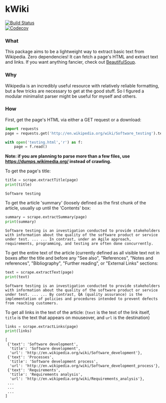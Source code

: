 # kWiki

[![Build Status](https://travis-ci.org/crgirard/kWiki.svg?branch=master)](https://travis-ci.org/crgirard/kWiki) <br>
[![Codecov](https://img.shields.io/codecov/c/github/crgirard/kWiki.svg)]()

### What

This package aims to be a lightweight way to extract basic text from Wikipedia.
Zero dependencies! It can fetch a page's HTML and extract text and links.
If you want anything fancier, check out [BeautifulSoup](https://www.crummy.com/software/BeautifulSoup/).


### Why

Wikipedia is an incredibly useful resource with relatively reliable formatting,
but a few tricks are necessary to get at the good stuff. So I figured a modular minimalist parser
might be useful for myself and others.


### How

First, get the page's HTML via either a GET request or a download:
```python
import requests
page = requests.get('http://en.wikipedia.org/wiki/Software_testing').text
```
```python
with open('testing.html','r') as f:
    page = f.read()
```

**Note: if you are planning to parse more than a few files, use https://dumps.wikimedia.org/ instead of crawling.**

To get the page's title:
```python
title = scrape.extractTitle(page)
print(title)
```
```
Software testing
```

To get the article 'summary' (loosely defined as the first chunk of the article, usually up until the 'Contents' box:

```python
summary = scrape.extractSummary(page)
print(summary)
```
```
Software testing is an investigation conducted to provide stakeholders with information about the quality of the software product or service under test. ... ... In contrast, under an Agile approach, requirements, programming, and testing are often done concurrently.
```

To get the entire text of the article (currently defined as all visible text not in boxes after the title and before any "See also", "References", "Notes and references", "Bibliography", "Further reading", or "External Links" sections:

```python
text = scrape.extractText(page)
print(text)
```
```
Software testing is an investigation conducted to provide stakeholders with information about the quality of the software product or service under test. ... ... By contrast, QA (quality assurance) is the implementation of policies and procedures intended to prevent defects from reaching customers.
```

To get all links in the text of the article: (`text` is the text of the link itself, `title` is the text that appears on mouseover, and `url` is the destination)

```python
links = scrape.extractLinks(page)
print(links)
```
```
[
 {'text': 'Software development',
  'title': 'Software development',
  'url': 'http://en.wikipedia.org/wiki/Software_development'},
 {'text': 'Processes',
  'title': 'Software development process',
  'url': 'http://en.wikipedia.org/wiki/Software_development_process'},
 {'text': 'Requirements',
  'title': 'Requirements analysis',
  'url': 'http://en.wikipedia.org/wiki/Requirements_analysis'},
 ...
 ...
 ...
]
```
